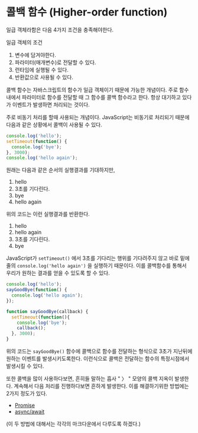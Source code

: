 콜백 함수 (Higher-order function)
=======
일급 객체라함은 다음 4가지 조건을 충족해야한다.

일급 객체의 조건
1. 변수에 담겨야한다.
2. 파라미터(매개변수)로 전달할 수 있다.
3. 런타임에 실행될 수 있다.
4. 반환값으로 사용될 수 있다.

콜백 함수는 자바스크립트의 함수가 일급 객체이기 때문에 가능한 개념이다. 주로 함수내에서 파라미터로 함수를 전달할 때 그 함수를 콜백 함수라고 한다. 항상 대기하고 있다가 이벤트가 발생하면 처리되는 것이다.

주로 비동기 처리를 할때 사용되는 개념이다. JavaScript는 비동기로 처리되기 때문에 다음과 같은 상황에서 콜백이 사용될 수 있다.

```javascript
console.log('hello');
setTimeout(function() {
  console.log('bye');
}, 3000);
console.log('hello again');
```
원래는 다음과 같은 순서의 실행결과를 기대하지만,
1. hello
2. 3초를 기다린다.
3. bye
4. hello again

위의 코드는 이런 실행결과를 반환한다.
1. hello
2. hello again
3. 3초를 기다린다.
4. bye

JavaScript가 `setTimeout()` 에서 3초를 기다리는 행위를 기다려주지 않고 바로 밑에줄의 `console.log('hello again')` 을 실행하기 때문이다. 이를 콜백함수를 통해서 우리가 원하는 결과를 얻을 수 있도록 할 수 있다.

```javascript
console.log('hello');
sayGoodBye(function() {
  console.log('hello again');
});

function sayGoodBye(callback) {
  setTimeout(function(){
    console.log('bye');
    callback();
  }, 3000);
}
```
위의 코드는 `sayGoodBye()` 함수에 콜백으로 함수를 전달하는 형식으로 3초가 지난뒤에 원하는 이벤트를 발생시키도록한다. 이런식으로 콜백은 전달하는 함수의 특정시점에서 발생시킬 수 있다.

또한 콜백을 많이 사용하다보면, 흔히들 말하는 흡사 " 〉 " 모양의 콜백 지옥이 발생한다. 계속해서 다음 처리를 진행하다보면 흔하게 발생한다. 이를 해결하기위한 방법에는 2가지 정도가 있다.
- [Promise]()
- [async/await]()

(이 두 방법에 대해서는 각각의 마크다운에서 다루도록 하겠다.)